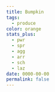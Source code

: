 ```yaml
---
title: Bumpkin
tags:
  - produce
color: orange
stats_plus:
  - pwr
  - spr
  - agg
  - arr
  - sch
  - laz
date: 0000-00-00
permalink: false
---
```

